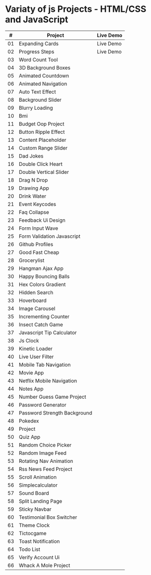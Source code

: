 # Variaty of js Projects - HTML/CSS and JavaScript

|  #  | Project                                                                                                                     | Live Demo                                                                         |
| :-: | --------------------------------------------------------------------------------------------------------------------------- | --------------------------------------------------------------------------------- |
| 01  | Expanding Cards                            | Live Demo               |
| 02  | Progress Steps                             | Live Demo              |
|	03	|	Word Count Tool	|		|
|	04	|	3D Background Boxes	|		|
|	05	|	Animated Countdown	|		|
|	06	|	Animated Navigation	|		|
|	07	|	Auto Text Effect	|		|
|	08	|	Background Slider	|		|
|	09	|	Blurry Loading	|		|
|	10	|	Bmi	|		|
|	11	|	Budget Oop Project	|		|
|	12	|	Button Ripple Effect	|		|
|	13	|	Content Placeholder	|		|
|	14	|	Custom Range Slider	|		|
|	15	|	Dad Jokes	|		|
|	16	|	Double Click Heart	|		|
|	17	|	Double Vertical Slider	|		|
|	18	|	Drag N Drop	|		|
|	19	|	Drawing App	|		|
|	20	|	Drink Water	|		|
|	21	|	Event Keycodes	|		|
|	22	|	Faq Collapse	|		|
|	23	|	Feedback Ui Design	|		|
|	24	|	Form Input Wave	|		|
|	25	|	Form Validation Javascript	|		|
|	26	|	Github Profiles	|		|
|	27	|	Good Fast Cheap	|		|
|	28	|	Grocerylist	|		|
|	29	|	Hangman Ajax App	|		|
|	30	|	Happy Bouncing Balls	|		|
|	31	|	Hex Colors Gradient	|		|
|	32	|	Hidden Search	|		|
|	33	|	Hoverboard	|		|
|	34	|	Image Carousel	|		|
|	35	|	Incrementing Counter	|		|
|	36	|	Insect Catch Game	|		|
|	37	|	Javascript Tip Calculator	|		|
|	38	|	Js Clock	|		|
|	39	|	Kinetic Loader	|		|
|	40	|	Live User Filter	|		|
|	41	|	Mobile Tab Navigation	|		|
|	42	|	Movie App	|		|
|	43	|	Netflix Mobile Navigation	|		|
|	44	|	Notes App	|		|
|	45	|	Number Guess Game Project	|		|
|	46	|	Password Generator	|		|
|	47	|	Password Strength Background	|		|
|	48	|	Pokedex	|		|
|	49	|	Project	|		|
|	50	|	Quiz App	|		|
|	51	|	Random Choice Picker	|		|
|	52	|	Random Image Feed	|		|
|	53	|	Rotating Nav Animation	|		|
|	54	|	Rss News Feed Project	|		|
|	55	|	Scroll Animation	|		|
|	56	|	Simplecalculator	|		|
|	57	|	Sound Board	|		|
|	58	|	Split Landing Page	|		|
|	59	|	Sticky Navbar	|		|
|	60	|	Testimonial Box Switcher	|		|
|	61	|	Theme Clock	|		|
|	62	|	Tictocgame	|		|
|	63	|	Toast Notification	|		|
|	64	|	Todo List	|		|
|	65	|	Verify Account Ui	|		|
|	66	|	Whack A Mole Project	|		|
